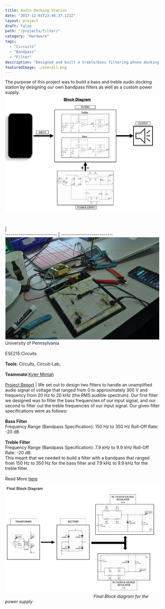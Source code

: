 ```yaml
---
title: Audio Docking Station
date: "2017-12-01T23:46:37.121Z"
layout: project
draft: false
path: "/projects/filter/"
category: "Hardware"
tags:
  - "Circuits"
  - "Bandpass"
  - "Filter"
description: "Designed and built a treble/bass filtering phone docking station as part of the final project for ESE215 (Circuits). "
featuredImage: ./overall.png
---
```


The purpose of this project was to build a bass and treble audio docking station by designing our own bandpass filters as well as a custom power supply.
![image](./diagram.png)

<br>

  |  
:-------------------------:      |       :-------------------------:
 ![breadboard](./breadboard.png) <br> University of Pennsylvania <br><br> ESE215:Circuits <br><br> **Tools**: Circuits, Circuit-Lab,  <br><br>**Teammate**:[Kyler Mintah](https://www.kylermintah.me) <br><br>[Project Report](./report.pdf) | We set out to design two filters to handle an unamplified audio signal of voltage that ranged from 0 to approximately 300 V​ and frequency from 20 Hz to 20 kHz (the RMS​ audible spectrum). Our first filter we designed was to filter the bass frequencies of our input signal, and our second to filter out the treble frequencies of our input signal. Our given filter specifications were as follows: <br><br>**Bass Filter** <br>Frequency Range (Bandpass Specification): 150 Hz to 350 Hz Roll-Off Rate: -20 dB <br><br>**Treble Filter** <br>Frequency Range (Bandpass Specification): 7.9 kHz to 9.9 kHz Roll-Off Rate: -20 dB.<br>This meant that we needed to build a filter with a bandpass that ranged from 150 Hz to 350 Hz for the bass filter and 7.9 kHz to 9.9 kHz for the treble filter.<br><br>Read More [here](./report.pdf)

![Transformer](./transformer_diagram.png)
&emsp;&emsp;&emsp;&emsp;&emsp;&emsp;&emsp;&emsp;&emsp;&emsp;&emsp;&emsp;&emsp;&emsp;&emsp;&emsp; &emsp;&emsp;&emsp;&emsp;
<i>Final Block diagram for the power supply</i>








